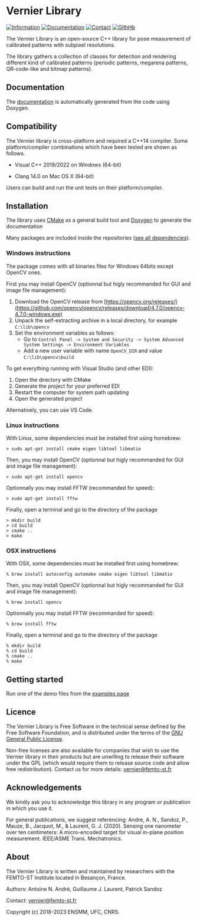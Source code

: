 # Vernier Library 

[![Information](https://img.shields.io/badge/info-on_website-purple.svg)](https://projects.femto-st.fr/vernier/en)
[![Documentation](https://img.shields.io/badge/doc-on_website-blue.svg)](https://vernierlib.github.io/)
[![Contact](https://img.shields.io/badge/contact-form-green.svg)](https://projects.femto-st.fr/vernier/en/contact) 
[![GithHb](https://img.shields.io/badge/sources-on_github-orange.svg)](https://github.com/vernierlib) 

The Vernier Library is an open-source C++ library for pose measurement of calibrated patterns with subpixel resolutions.

The library gathers a collection of classes for detection and rendering different kind of calibrated patterns (periodic patterns, megarena patterns, QR-code-like and bitmap patterns).

## Documentation

The [documentation](https://vernierlib.github.io/) is automatically generated from the code using Doxygen.

## Compatibility

The Vernier library is cross-platform and required a C++14 compiler. Some platform/compiler combinations which have been tested are shown as follows.

* Visual C++ 2019/2022 on Windows (64-bit)
<!--- * GNU C++ 3.8.x on Cygwin -->
* Clang 14.0 on Mac OS X (64-bit)

Users can build and run the unit tests on their platform/compiler.

## Installation

The library uses [CMake](https://cmake.org/) as a general build tool and 
[Doxygen](http://www.doxygen.org) to generate the documentation

Many packages are included inside the repositories ([see all dependencies](3rdparty/README.md)).

### Windows instructions

The package comes with all binaries files for Windows 64bits except OpenCV ones.

First you may install OpenCV (optionnal but higly recommanded for GUI and image file management):

1. Download the OpenCV release from [https://opencv.org/releases/](https://github.com/opencv/opencv/releases/download/4.7.0/opencv-4.7.0-windows.exe)
2. Unpack the self-extracting archive in a local directory, for example `C:\lib\opencv`
3. Set the environment variables as follows:
	- Go to `Control Panel -> System and Security -> System Advanced System Settings -> Environment Variables`
	- Add a new user variable with name `OpenCV_DIR` and value `C:\lib\opencv\build`
<!---     - Edit the user variable Path and add a new directory `C:\lib\opencv\build\x64\vc16\bin` (location of the dll files) -->

To get everything running with Visual Studio (and other EDI):

1. Open the directory with CMake
2. Generate the project for your preferred EDI
3. Restart the computer for system path updating
4. Open the generated project

Alternatively, you can use VS Code.

### Linux instructions

With Linux, some dependencies must be installed first using homebrew:

	> sudo apt-get install cmake eigen libtool libmatio

Then, you may install OpenCV (optionnal but higly recommanded for GUI and image file management):

	> sudo apt-get install opencv

Optionnally you may install FFTW (recommanded for speed):

	> sudo apt-get install fftw

Finally, open a terminal and go to the directory of the package

	> mkdir build
	> cd build
	> cmake ..
	> make

### OSX instructions

With OSX, some dependencies must be installed first using homebrew:

	% brew install autoconfig automake cmake eigen libtool libmatio

Then, you may install OpenCV (optionnal but higly recommanded for GUI and image file management):

	% brew install opencv

Optionnally you may install FFTW (recommanded for speed):

	% brew install fftw

Finally, open a terminal and go to the directory of the package

	% mkdir build
	% cd build
	% cmake ..
	% make

## Getting started

Run one of the demo files from the [examples page](https://vernierlib.github.io/examples.html)


## Licence

The Vernier Library is Free Software in the technical sense defined by the Free Software Foundation, and is distributed under the terms of the [GNU General Public License](LICENSE.txt). 

Non-free licenses are also available for companies that wish to use the Vernier library in their products but are unwilling to release their software under the GPL (which would require them to release source code and allow free redistribution). Contact us for more details: [vernier@femto-st.fr](mailto:vernier@femto-st.fr)

## Acknowledgements

We kindly ask you to acknowledge this library in any program or publication in which you use it. 

For general publications, we suggest referencing: Andre, A. N., Sandoz, P., Mauze, B., Jacquot, M., & Laurent, G. J. (2020). Sensing one nanometer over ten centimeters: A micro-encoded target for visual in-plane position measurement. IEEE/ASME Trans. Mechatronics.

## About

The Vernier Library is written and maintained by researchers with the FEMTO-ST Institute located in Besançon, France.

Authors: Antoine N. André, Guillaume J. Laurent, Patrick Sandoz

Contact: [vernier@femto-st.fr](mailto:vernier@femto-st.fr)

Copyright (c) 2018-2023 ENSMM, UFC, CNRS.

